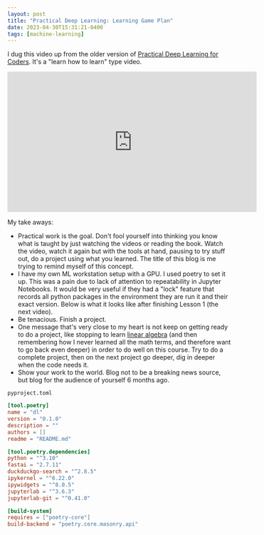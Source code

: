```yaml
---
layout: post
title: "Practical Deep Learning: Learning Game Plan"
date: 2023-04-30T15:31:21-0400
tags: [machine-learning]
---
```


I dug this video up from the older version of [Practical Deep Learning for Coders](https://course.fast.ai/).  It's a "learn how to learn" type video.

<iframe width="560" height="315" src="https://www.youtube.com/embed/gGxe2mN3kAg" title="YouTube video player" frameborder="0" allow="accelerometer; autoplay; clipboard-write; encrypted-media; gyroscope; picture-in-picture; web-share" allowfullscreen></iframe>

My take aways:

- Practical work is the goal.  Don't fool yourself into thinking you know what is taught by just watching the videos or reading the book.  Watch the video, watch it again but with the tools at hand, pausing to try stuff out, do a project using what you learned.  The title of this blog is me trying to remind myself of this concept.
- I have my own ML workstation setup with a GPU.  I used poetry to set it up.  This was a pain due to lack of attention to repeatability in Jupyter Notebooks.  It would be very useful if they had a "lock" feature that records all python packages in the environment they are run it and their exact version.  Below is what it looks like after finishing Lesson 1 (the next video).
- Be tenacious.  Finish a project.
- One message that's very close to my heart is not keep on getting ready to do a project, like stopping to learn [linear algebra](https://www.khanacademy.org/math/linear-algebra) (and then remembering how I never learned all the math terms, and therefore want to go back even deeper) in order to do well on this course.  Try to do a complete project, then on the next project go deeper, dig in deeper when the code needs it.
- Show your work to the world.  Blog not to be a breaking news source, but blog for the audience of yourself 6 months ago.

`pyproject.toml`

```toml
[tool.poetry]
name = "dl"
version = "0.1.0"
description = ""
authors = []
readme = "README.md"

[tool.poetry.dependencies]
python = "^3.10"
fastai = "2.7.11"
duckduckgo-search = "^2.8.5"
ipykernel = "^6.22.0"
ipywidgets = "^8.0.5"
jupyterlab = "^3.6.3"
jupyterlab-git = "^0.41.0"

[build-system]
requires = ["poetry-core"]
build-backend = "poetry.core.masonry.api"
```
